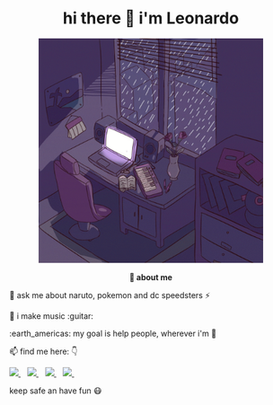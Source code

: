 <h1 align='center'>
hi there 👋 i'm Leonardo
</h1>

<p align='center'>
<img src=https://github.com/nsleo/gifs/blob/main/lofibedroom.gif width="400">
</p>

<strong> 
 <p align='center'>
👦 about me
 </p>
</strong>

<p>💬 ask me about naruto, pokemon and dc speedsters ⚡</p>
<p>🎹 i make music :guitar:</p>
<p>:earth_americas: my goal is help people, wherever i'm  🧑‍</p>
<p>📫 find me here: 👇</p>
<a href="https://www.linkedin.com/in/leonardonunesdasilva">
 <img src="https://img.shields.io/badge/LinkedIn-0077B5?style=for-the-badge&logo=linkedin&logoColor=white" />
</a>&nbsp;&nbsp;
<a href="https://www.instagram.com/n.s.leo/">
 <img src="https://img.shields.io/badge/Instagram-E4405F?style=for-the-badge&logo=instagram&logoColor=white" />
</a>&nbsp;&nbsp;
<a href="mailto:leo2000nunes@gmail.com">
 <img src="https://img.shields.io/badge/Gmail-D14836?style=for-the-badge&logo=gmail&logoColor=white" />
</a>&nbsp;&nbsp;
<a href="https://twitter.com/Leotelho">
 <img src="https://img.shields.io/badge/Twitter-1DA1F2?style=for-the-badge&logo=twitter&logoColor=white" />
</a>&nbsp;&nbsp;

 
 
keep safe an have fun :mask:

